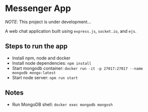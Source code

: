 # Messenger App

*NOTE*: This project is under development...

A web chat application built using `express.js`, `socket.io`, and `ejs`.

## Steps to run the app

- Install npm, node and docker
- Install node dependencies: `npm install`
- Start mongodb container: `docker run -it -p 27017:27017 --name mongodb mongo:latest`
- Start node server: `npm run start`

## Notes

- Run MongoDB shell: `docker exec mongodb mongosh`

